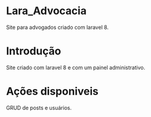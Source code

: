 # Lara_Advocacia
 Site para advogados criado com laravel 8.
 
# Introdução
Site criado com laravel 8 e com um painel administrativo.
 
# Ações disponiveis
GRUD de posts e usuários.
